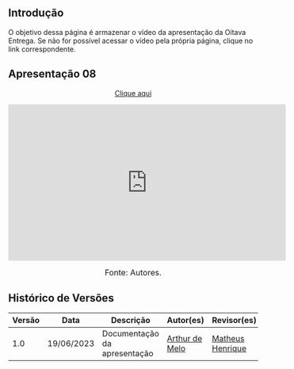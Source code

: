 ## Introdução

O objetivo dessa página é armazenar o vídeo da apresentação da Oitava Entrega. Se não for possível acessar o vídeo pela própria página, clique no link correspondente.

## Apresentação 08
<p style="text-align: center"><a href="https://www.youtube.com/embed/2SGFnLjcFFk" target="blanket">Clique aqui</a></p>

<p style="text-align: center"><iframe width="560" height="315" src="https://www.youtube.com/embed/2SGFnLjcFFk" title="YouTube video player" frameborder="0" allow="accelerometer; autoplay; clipboard-write; encrypted-media; gyroscope; picture-in-picture; web-share" allowfullscreen></iframe></p>

<font size="3"><p style="text-align: center">Fonte: Autores.</p></font>

## Histórico de Versões

Versão  | Data | Descrição | Autor(es) | Revisor(es)
-------- | ------ | ------ | ---------- | ----------
1.0 | 19/06/2023 | Documentação da apresentação | [Arthur de Melo](https://github.com/arthurmlv) | [Matheus Henrique](https://github.com/mathonaut)